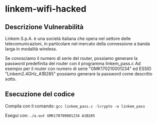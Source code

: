 # linkem-wifi-hacked

## Descrizione Vulnerabilità
Linkem S.p.A. è una società italiana che opera nel settore delle telecomunicazioni, in particolare nel mercato della 
connessione a banda larga in modalità wireless.

Se conosciamo il numero di serie del router, possiamo generare la password predefinita del router con il programma linkem_pass.c
Ad esempio per il router con numero di serie "GMK170210001234" ed ESSID "Linkem2.4GHz_A1B285" possiamo generare la password come descritto sotto.

## Esecuzione del codice

Compila con il comando:
`gcc linkem_pass.c -lcrypto -o linkem_pass`

Esegui con:
`./a.out GMK170709001234 A1B285`
